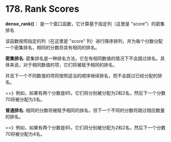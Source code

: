 # 178. Rank Scores
**dense_rank()**： 是一个窗口函数，它计算基于指定列（这里是 "score"）的密集排名

该函数按照指定的列（在这里是 "score" 列）进行降序排列，并为每个分数分配一个密集排名，相同的分数将具有相同的排名。

**密集排名**: 密集排名是一种排名方法，它在有相同数值的情况下不会跳过排名。具体来说，对于相同数值的项，它们将被赋予相同的排名，

并且下一个不同数值的项将按照适当的顺序继续排名，而不会跳过已经分配的排名。

==》例如，如果有两个分数是85，它们将分别被分配为2和2名，然后下一个分数70将被分配为3名。

**普通排名**: 相同的分数将被赋予相同的排名，但下一个不同的分数将跳过相应数量的排名。

==》例如，如果有两个分数是85，它们将分别被分配为2和2名，然后下一个分数70将被分配为4名。
